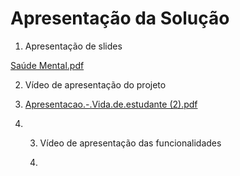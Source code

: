 # Apresentação da Solução

1. Apresentação de slides

[Saúde Mental.pdf](https://github.com/user-attachments/files/15945254/Saude.Mental.pdf)

2. Vídeo de apresentação do projeto

3. [Apresentacao.-.Vida.de.estudante (2).pdf](https://github.com/user-attachments/files/15945255/Apresentacao.-.Vida.de.estudante.2.pdf)

4. 3. Vídeo de apresentação das funcionalidades
  
   4. 
